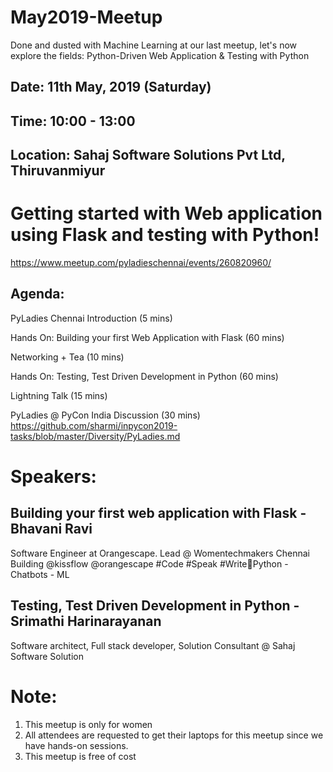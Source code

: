 # May2019-Meetup

Done and dusted with Machine Learning at our last meetup, let's now explore the fields: Python-Driven Web Application & Testing with Python

## Date: 11th May, 2019 (Saturday)
## Time: 10:00 - 13:00
## Location: Sahaj Software Solutions Pvt Ltd, Thiruvanmiyur

# Getting started with Web application using Flask and testing with Python!

https://www.meetup.com/pyladieschennai/events/260820960/

## Agenda:

PyLadies Chennai Introduction (5 mins)

Hands On: Building your first Web Application with Flask (60 mins)

Networking + Tea (10 mins)

Hands On: Testing, Test Driven Development in Python (60 mins)

Lightning Talk (15 mins)

PyLadies @ PyCon India Discussion (30 mins)  https://github.com/sharmi/inpycon2019-tasks/blob/master/Diversity/PyLadies.md

# Speakers:

## Building your first web application with Flask - Bhavani Ravi
Software Engineer at Orangescape. Lead @ Womentechmakers Chennai
Building @kissflow @orangescape
#Code #Speak #Write🔸Python - Chatbots - ML

## Testing, Test Driven Development in Python - Srimathi Harinarayanan
Software architect, Full stack developer, Solution Consultant @ Sahaj Software Solution

# Note:
1. This meetup is only for women
2. All attendees are requested to get their laptops for this meetup since we have hands-on sessions.
3. This meetup is free of cost
